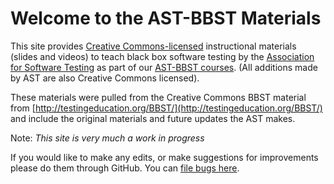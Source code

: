 # Welcome to the AST-BBST Materials

This site provides [Creative Commons-licensed](http://creativecommons.org/licenses/by/3.0/) instructional materials (slides and videos) to teach black box software testing by the [Association for Software Testing](https://www.associationforsoftwaretesting.org/) as part of our [AST-BBST courses](https://www.associationforsoftwaretesting.org/courses). (All additions made by AST are also Creative Commons licensed).

These materials were pulled from the Creative Commons BBST material from [http://testingeducation.org/BBST/](http://testingeducation.org/BBST/) and include the original materials and future updates the AST makes.

Note: *This site is very much a work in progress*

If you would like to make any edits, or make suggestions for improvements please do them through GitHub. You can [file bugs here](https://github.com/associationforsoftwaretesting/ast-bbst-materials/issues).

